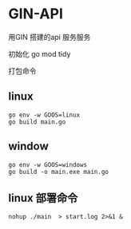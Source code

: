 # GIN-API

用GIN 搭建的api 服务服务

初始化
go mod tidy

打包命令
## linux
```
go env -w GOOS=linux
go build main.go
```
## window
```
go env -w GOOS=windows
go build -o main.exe main.go

```

## linux 部署命令

```
nohup ./main  > start.log 2>&1 &
```

